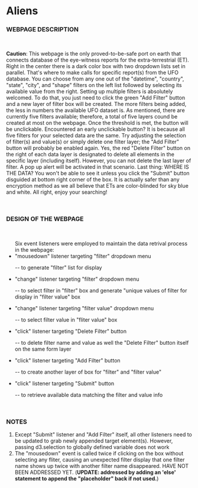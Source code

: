 # Aliens

<h3><strong>WEBPAGE DESCRIPTION</strong></h3><br/>
<p><strong>Caution</strong>: This webpage is the only proved-to-be-safe port on earth that connects database of the eye-witness reports for the extra-terrestrial (ET). Right in the center there is a dark color box with two dropdown lists set in parallel. That's where to make calls for specific report(s) from the UFO database. You can choose from any one out of the "datetime", "country", "state", "city", and "shape" filters on the left list followed by selecting its available value from the right. Setting up multiple filters is absolutely welcomed. To do that, you just need to click the green "Add Filter" button and a new layer of filter box will be created. The more filters being added, the less in numbers the available UFO dataset is. As mentioned, there are currently five filters available; therefore, a total of five layers cound be created at most on the webpage. Once the threshold is met, the button will be unclickable. Encountered an early unclickable button? It is because all five filters for your selected data are the same. Try adjusting the selection of filter(s) and value(s) or simply delete one filter layer; the "Add Filter" button will probably be enabled again. Yes, the red "Delete Filter" button on the right of each data layer is designated to delete all elements in the specific layer (including itself). However, you can not delete the last layer of filter. A pop up alert will be activated in that scenario. Last thing: WHERE IS THE DATA? You won't be able to see it unless you click the "Submit" button disguided at bottom right corner of the box. It is actually safer than any encryption method as we all believe that ETs are color-blinded for sky blue and white. All right, enjoy your searching!</p><br/>


<h3><strong>DESIGN OF THE WEBPAGE</strong></h3><br/>
<ul>Six event listeners were employed to maintain the data retrival process in the webpage:<br/>

<li>"mousedown" listener targeting "filter" dropdown menu</li>
<p>     -- to generate "filter" list for display</p>
<li>"change" listener targeting "filter" dropdown menu</li>
<p>     -- to select filter in "filter" box and generate "unique values of filter for display in "filter value" box</p>
<li>"change" listener targeting "filter value" dropdown menu</li>
<p>     -- to select filter value in "fliter value" box</p>
<li>"click" listener targeting "Delete Filter" button</li>
<p>     -- to delete filter name and value as well the "Delete Filter" button itself on the same form layer</p>
<li>"click" listener targeting "Add Filter" button</li>
<p>     -- to create another layer of box for "filter" and "filter value"</p>
<li>"click" listener targeting "Submit" button</li>
<p>     -- to retrieve available data matching the filter and value info</p>
</ul><br/>


<H3><strong>NOTES</strong></H3>

<ol>
<li> Except "Submit" listener and "Add Filter" itself, all other listeners need to be updated to grab newly appended target element(s). 
However, passing d3.selection to globally defined variable does not work</li>
<li> The "mousedown" event is called twice if clicking on the box without selecting any fliter, causing an unexpected filter display that one filter name shows up twice with another filter name disappeared. HAVE NOT BEEN ADDRESSED YET. (<strong>UPDATE: addressed by adding an 'else' statement to append the "placeholder" back if not used.</strong>)
</ol>
